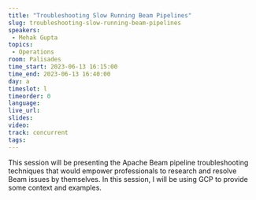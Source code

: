 ```yaml
---
title: "Troubleshooting Slow Running Beam Pipelines"
slug: troubleshooting-slow-running-beam-pipelines
speakers:
 - Mehak Gupta
topics:
 - Operations
room: Palisades
time_start: 2023-06-13 16:15:00
time_end: 2023-06-13 16:40:00
day: a
timeslot: l
timeorder: 0
language: 
live_url: 
slides: 
video: 
track: concurrent
tags:
---
```


This session will be presenting the Apache Beam pipeline troubleshooting techniques that would empower professionals to research and resolve Beam issues by themselves. In this session, I will be using GCP to provide some context and examples.